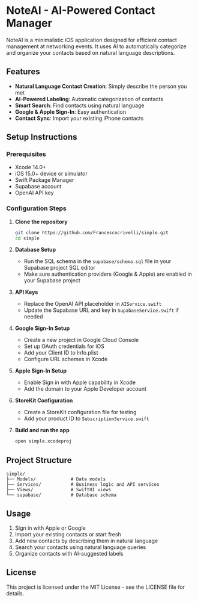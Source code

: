 # NoteAI - AI-Powered Contact Manager

NoteAI is a minimalistic iOS application designed for efficient contact management at networking events. It uses AI to automatically categorize and organize your contacts based on natural language descriptions.

## Features

- **Natural Language Contact Creation**: Simply describe the person you met
- **AI-Powered Labeling**: Automatic categorization of contacts 
- **Smart Search**: Find contacts using natural language
- **Google & Apple Sign-In**: Easy authentication
- **Contact Sync**: Import your existing iPhone contacts

## Setup Instructions

### Prerequisites

- Xcode 14.0+
- iOS 15.0+ device or simulator
- Swift Package Manager
- Supabase account
- OpenAI API key

### Configuration Steps

1. **Clone the repository**
   ```bash
   git clone https://github.com/Francescocrivelli/simple.git
   cd simple
   ```

2. **Database Setup**
   - Run the SQL schema in the `supabase/schema.sql` file in your Supabase project SQL editor
   - Make sure authentication providers (Google & Apple) are enabled in your Supabase project

3. **API Keys**
   - Replace the OpenAI API placeholder in `AIService.swift`
   - Update the Supabase URL and key in `SupabaseService.swift` if needed

4. **Google Sign-In Setup**
   - Create a new project in Google Cloud Console
   - Set up OAuth credentials for iOS
   - Add your Client ID to Info.plist
   - Configure URL schemes in Xcode

5. **Apple Sign-In Setup**
   - Enable Sign in with Apple capability in Xcode
   - Add the domain to your Apple Developer account

6. **StoreKit Configuration**
   - Create a StoreKit configuration file for testing
   - Add your product ID to `SubscriptionService.swift`

7. **Build and run the app**
   ```bash
   open simple.xcodeproj
   ```

## Project Structure

```
simple/
├── Models/             # Data models
├── Services/           # Business logic and API services
├── Views/              # SwiftUI views
└── supabase/           # Database schema
```

## Usage

1. Sign in with Apple or Google
2. Import your existing contacts or start fresh
3. Add new contacts by describing them in natural language
4. Search your contacts using natural language queries
5. Organize contacts with AI-suggested labels

## License

This project is licensed under the MIT License - see the LICENSE file for details.
